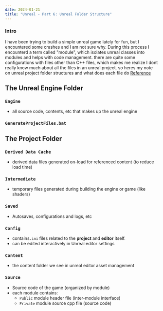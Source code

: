 ```yaml
---
date: 2024-01-21
title: "Unreal - Part 6: Unreal Folder Structure"
---
```

### Intro
I have been trying to build a simple unreal game lately for fun, but I encountered some crashes and I am not sure why. During this process I encounterd a term called "module", which isolates unreal classes into modules and helps with code management. there are quite some configurations with files other than C++ files, which makes me realize I dont really know much about all the files in an unreal project. so heres my note on unreal project folder structures and what does each file do
[Reference](https://docs.unrealengine.com/5.3/en-US/unreal-engine-directory-structure/)

## The **Unreal Engine** Folder
### `Engine`
- all source code, contents, etc that makes up the unreal engine
### `GenerateProjectFiles.bat`


## The **Project** Folder
### `Derived Data Cache`
- derived data files generated on-load for referenced content (to reduce load time)
### `Intermediate`
- temporary files generated during building the engine or game (like shaders)
### `Saved`
- Autosaves, configurations and logs, etc
### `Config`
- contains`.ini` files related to the **project** and **editor** itself.
- can be edited interactively in Unreal editor settings
### `Content`
- the content folder we see in unreal editor asset management
### **`Source`**
- Source code of the game (organized by module)
- each module contains:
  - `Public` module header file (inter-module interface)
  - `Private` module source cpp file (source code)